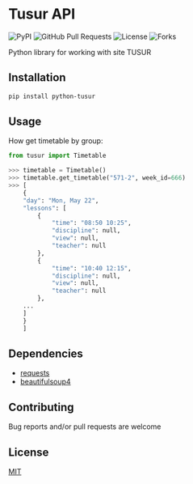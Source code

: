 # Tusur API
![PyPI](https://img.shields.io/pypi/v/python-tusur?color=orange) ![GitHub Pull Requests](https://img.shields.io/github/issues-pr/Weebp-Team/python-tusur?color=blueviolet) ![License](https://img.shields.io/pypi/l/python-tusur?color=blueviolet) ![Forks](https://img.shields.io/github/forks/Weebp-team/python-tusur?style=social)

Python library for working with site TUSUR

## Installation

```sh
pip install python-tusur 
```

## Usage
How get timetable by group:
```python
from tusur import Timetable

>>> timetable = Timetable()
>>> timetable.get_timetable("571-2", week_id=666)
>>> [
    {
    "day": "Mon, May 22",
    "lessons": [
        {
            "time": "08:50 10:25",
            "discipline": null,
            "view": null,
            "teacher": null
        },
        {
            "time": "10:40 12:15",
            "discipline": null,
            "view": null,
            "teacher": null
        },
    ...
    ]
    }
    ]
```


## Dependencies

- [requests](https://pypi.org/project/requests/)
- [beautifulsoup4](https://pypi.org/project/beautifulsoup4/)

## Contributing

Bug reports and/or pull requests are welcome

## License

[MIT](https://choosealicense.com/licenses/mit/)
